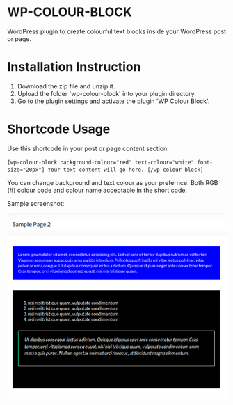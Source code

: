 # WP-COLOUR-BLOCK
WordPress plugin to create colourful text blocks inside your WordPress post or page.

# Installation Instruction
1. Download the zip file and unzip it.
2. Upload the folder 'wp-colour-block' into your plugin directory.
3. Go to the plugin settings and activate the plugin 'WP Colour Block'.

# Shortcode Usage
Use this shortcode in your post or page content section.

`[wp-colour-block background-colour="red" text-colour="white" font-size="20px"] Your text content will go here. [/wp-colour-block]`

You can change background and text colour as your prefernce. Both RGB (#) colour code and colour name acceptable in the short code. 

Sample screenshot: 

![alt text](https://github.com/blbwd/WP-COLOUR-BLOCK/blob/master/wp-colour-block/screenshot.png "sample screenshot")
